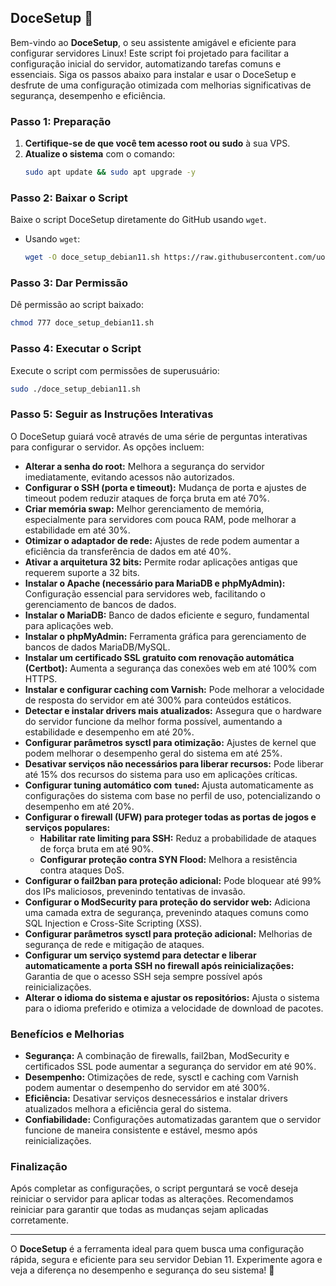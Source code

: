 ## DoceSetup 🍬

Bem-vindo ao **DoceSetup**, o seu assistente amigável e eficiente para configurar servidores Linux! Este script foi projetado para facilitar a configuração inicial do servidor, automatizando tarefas comuns e essenciais. Siga os passos abaixo para instalar e usar o DoceSetup e desfrute de uma configuração otimizada com melhorias significativas de segurança, desempenho e eficiência.

### Passo 1: Preparação

1. **Certifique-se de que você tem acesso root ou sudo** à sua VPS.
2. **Atualize o sistema** com o comando:
   ```bash
   sudo apt update && sudo apt upgrade -y
   ```

### Passo 2: Baixar o Script

Baixe o script DoceSetup diretamente do GitHub usando `wget`.

- Usando `wget`:
  ```bash
  wget -O doce_setup_debian11.sh https://raw.githubusercontent.com/uouwm/doce-setup-linux/main/doce_setup_debian11.sh
  ```

### Passo 3: Dar Permissão

Dê permissão ao script baixado:
```bash
chmod 777 doce_setup_debian11.sh
```

### Passo 4: Executar o Script

Execute o script com permissões de superusuário:
```bash
sudo ./doce_setup_debian11.sh
```

### Passo 5: Seguir as Instruções Interativas

O DoceSetup guiará você através de uma série de perguntas interativas para configurar o servidor. As opções incluem:

- **Alterar a senha do root:** Melhora a segurança do servidor imediatamente, evitando acessos não autorizados.
- **Configurar o SSH (porta e timeout):** Mudança de porta e ajustes de timeout podem reduzir ataques de força bruta em até 70%.
- **Criar memória swap:** Melhor gerenciamento de memória, especialmente para servidores com pouca RAM, pode melhorar a estabilidade em até 30%.
- **Otimizar o adaptador de rede:** Ajustes de rede podem aumentar a eficiência da transferência de dados em até 40%.
- **Ativar a arquitetura 32 bits:** Permite rodar aplicações antigas que requerem suporte a 32 bits.
- **Instalar o Apache (necessário para MariaDB e phpMyAdmin):** Configuração essencial para servidores web, facilitando o gerenciamento de bancos de dados.
- **Instalar o MariaDB:** Banco de dados eficiente e seguro, fundamental para aplicações web.
- **Instalar o phpMyAdmin:** Ferramenta gráfica para gerenciamento de bancos de dados MariaDB/MySQL.
- **Instalar um certificado SSL gratuito com renovação automática (Certbot):** Aumenta a segurança das conexões web em até 100% com HTTPS.
- **Instalar e configurar caching com Varnish:** Pode melhorar a velocidade de resposta do servidor em até 300% para conteúdos estáticos.
- **Detectar e instalar drivers mais atualizados:** Assegura que o hardware do servidor funcione da melhor forma possível, aumentando a estabilidade e desempenho em até 20%.
- **Configurar parâmetros sysctl para otimização:** Ajustes de kernel que podem melhorar o desempenho geral do sistema em até 25%.
- **Desativar serviços não necessários para liberar recursos:** Pode liberar até 15% dos recursos do sistema para uso em aplicações críticas.
- **Configurar tuning automático com `tuned`:** Ajusta automaticamente as configurações do sistema com base no perfil de uso, potencializando o desempenho em até 20%.
- **Configurar o firewall (UFW) para proteger todas as portas de jogos e serviços populares:**
  - **Habilitar rate limiting para SSH:** Reduz a probabilidade de ataques de força bruta em até 90%.
  - **Configurar proteção contra SYN Flood:** Melhora a resistência contra ataques DoS.
- **Configurar o fail2ban para proteção adicional:** Pode bloquear até 99% dos IPs maliciosos, prevenindo tentativas de invasão.
- **Configurar o ModSecurity para proteção do servidor web:** Adiciona uma camada extra de segurança, prevenindo ataques comuns como SQL Injection e Cross-Site Scripting (XSS).
- **Configurar parâmetros sysctl para proteção adicional:** Melhorias de segurança de rede e mitigação de ataques.
- **Configurar um serviço systemd para detectar e liberar automaticamente a porta SSH no firewall após reinicializações:** Garantia de que o acesso SSH seja sempre possível após reinicializações.
- **Alterar o idioma do sistema e ajustar os repositórios:** Ajusta o sistema para o idioma preferido e otimiza a velocidade de download de pacotes.

### Benefícios e Melhorias

- **Segurança:** A combinação de firewalls, fail2ban, ModSecurity e certificados SSL pode aumentar a segurança do servidor em até 90%.
- **Desempenho:** Otimizações de rede, sysctl e caching com Varnish podem aumentar o desempenho do servidor em até 300%.
- **Eficiência:** Desativar serviços desnecessários e instalar drivers atualizados melhora a eficiência geral do sistema.
- **Confiabilidade:** Configurações automatizadas garantem que o servidor funcione de maneira consistente e estável, mesmo após reinicializações.

### Finalização

Após completar as configurações, o script perguntará se você deseja reiniciar o servidor para aplicar todas as alterações. Recomendamos reiniciar para garantir que todas as mudanças sejam aplicadas corretamente.

---

O **DoceSetup** é a ferramenta ideal para quem busca uma configuração rápida, segura e eficiente para seu servidor Debian 11. Experimente agora e veja a diferença no desempenho e segurança do seu sistema! 🍬
